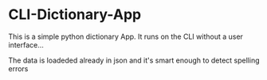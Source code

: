 # CLI-Dictionary-App
This is a simple python dictionary App. It runs on the CLI without a user interface...

The data is loadeded already in json and it's smart enough to detect spelling errors
